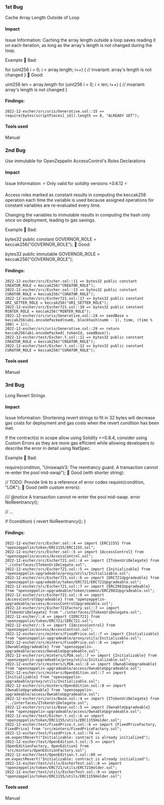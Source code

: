 ### 1st Bug
Cache Array Length Outside of Loop

#### Impact
Issue Information: 
Caching the array length outside a loop saves reading it on each iteration, as long as the array's length is not changed during the loop.

Example
🤦 Bad:

for (uint256 i = 0; i < array.length; i++) {
    // invariant: array's length is not changed
}
🚀 Good:

uint256 len = array.length
for (uint256 i = 0; i < len; i++) {
    // invariant: array's length is not changed
}
#### Findings:
```
2022-12-escher/src/uris/Generative.sol::15 => require(bytes(scriptPieces[_id]).length == 0, "ALREADY SET");
```
#### Tools used
Manual




### 2nd Bug
Use immutable for OpenZeppelin AccessControl's Roles Declarations

#### Impact
Issue Information: 
⚡️ Only valid for solidity versions <0.6.12 ⚡️

Access roles marked as constant results in computing the keccak256 operation each time the variable is used because assigned operations for constant variables are re-evaluated every time.

Changing the variables to immutable results in computing the hash only once on deployment, leading to gas savings.

Example
🤦 Bad:

bytes32 public constant GOVERNOR_ROLE = keccak256("GOVERNOR_ROLE");
🚀 Good:

bytes32 public immutable GOVERNOR_ROLE = keccak256("GOVERNOR_ROLE");

#### Findings:
```
2022-12-escher/src/Escher.sol::11 => bytes32 public constant CREATOR_ROLE = keccak256("CREATOR_ROLE");
2022-12-escher/src/Escher.sol::13 => bytes32 public constant CURATOR_ROLE = keccak256("CURATOR_ROLE");
2022-12-escher/src/Escher721.sol::17 => bytes32 public constant URI_SETTER_ROLE = keccak256("URI_SETTER_ROLE");
2022-12-escher/src/Escher721.sol::19 => bytes32 public constant MINTER_ROLE = keccak256("MINTER_ROLE");
2022-12-escher/src/uris/Generative.sol::24 => seedBase = keccak256(abi.encodePacked(numb, blockhash(numb - 1), time, (time % 200) + 1));
2022-12-escher/src/uris/Generative.sol::29 => return keccak256(abi.encodePacked(_tokenId, seedBase));
2022-12-escher/test/Escher.t.sol::11 => bytes32 public constant CREATOR_ROLE = keccak256("CREATOR_ROLE");
2022-12-escher/test/Escher.t.sol::12 => bytes32 public constant CURATOR_ROLE = keccak256("CURATOR_ROLE");
```
#### Tools used
Manual




### 3rd Bug
Long Revert Strings

#### Impact
Issue Information: 
Shortening revert strings to fit in 32 bytes will decrease gas costs for deployment and gas costs when the revert condition has been met.

If the contract(s) in scope allow using Solidity >=0.8.4, consider using Custom Errors as they are more gas efficient while allowing developers to describe the error in detail using NatSpec.

Example
🤦 Bad:

require(condition, "UniswapV3: The reentrancy guard. A transaction cannot re-enter the pool mid-swap");
🚀 Good (with shorter string):

// TODO: Provide link to a reference of error codes
require(condition, "LOK");
🚀 Good (with custom errors):

/// @notice A transaction cannot re-enter the pool mid-swap.
error NoReentrancy();

// ...

if (!condition) {
    revert NoReentrancy();
}

#### Findings:
```
2022-12-escher/src/Escher.sol::4 => import {ERC1155} from "openzeppelin/token/ERC1155/ERC1155.sol";
2022-12-escher/src/Escher.sol::5 => import {AccessControl} from "openzeppelin/access/AccessControl.sol";
2022-12-escher/src/Escher721.sol::4 => import {ITokenUriDelegate} from "./interfaces/ITokenUriDelegate.sol";
2022-12-escher/src/Escher721.sol::5 => import {Initializable} from "openzeppelin-upgradeable/proxy/utils/Initializable.sol";
2022-12-escher/src/Escher721.sol::6 => import {ERC721Upgradeable} from "openzeppelin-upgradeable/token/ERC721/ERC721Upgradeable.sol";
2022-12-escher/src/Escher721.sol::7 => import {ERC2981Upgradeable} from "openzeppelin-upgradeable/token/common/ERC2981Upgradeable.sol";
2022-12-escher/src/Escher721.sol::8 => import {AccessControlUpgradeable} from "openzeppelin-upgradeable/access/AccessControlUpgradeable.sol";
2022-12-escher/src/Escher721Factory.sol::7 => import {ITokenUriDelegate} from "./interfaces/ITokenUriDelegate.sol";
2022-12-escher/::4 => import {IERC721} from "openzeppelin/token/ERC721/IERC721.sol";
2022-12-escher/::5 => import {IAccessControl} from "openzeppelin/access/AccessControl.sol";
2022-12-escher/src/minters/FixedPrice.sol::7 => import {Initializable} from "openzeppelin-upgradeable/proxy/utils/Initializable.sol";
2022-12-escher/src/minters/FixedPrice.sol::8 => import {OwnableUpgradeable} from "openzeppelin-upgradeable/access/OwnableUpgradeable.sol";
2022-12-escher/src/minters/LPDA.sol::7 => import {Initializable} from "openzeppelin-upgradeable/proxy/utils/Initializable.sol";
2022-12-escher/src/minters/LPDA.sol::8 => import {OwnableUpgradeable} from "openzeppelin-upgradeable/access/OwnableUpgradeable.sol";
2022-12-escher/src/minters/OpenEdition.sol::7 => import {Initializable} from "openzeppelin-upgradeable/proxy/utils/Initializable.sol";
2022-12-escher/src/minters/OpenEdition.sol::8 => import {OwnableUpgradeable} from "openzeppelin-upgradeable/access/OwnableUpgradeable.sol";
2022-12-escher/src/uris/Base.sol::4 => import {ITokenUriDelegate} from "../interfaces/ITokenUriDelegate.sol";
2022-12-escher/src/uris/Base.sol::5 => import {OwnableUpgradeable} from "openzeppelin-upgradeable/access/OwnableUpgradeable.sol";
2022-12-escher/test/Escher.t.sol::6 => import "openzeppelin/token/ERC1155/utils/ERC1155Holder.sol";
2022-12-escher/test/FixedPrice.t.sol::6 => import {FixedPriceFactory, FixedPrice} from "src/minters/FixedPriceFactory.sol";
2022-12-escher/test/FixedPrice.t.sol::74 => vm.expectRevert("Initializable: contract is already initialized");
2022-12-escher/test/OpenEdition.t.sol::5 => import {OpenEditionFactory, OpenEdition} from "src/minters/OpenEditionFactory.sol";
2022-12-escher/test/OpenEdition.t.sol::69 => vm.expectRevert("Initializable: contract is already initialized");
2022-12-escher/test/utils/EscherTest.sol::8 => import "openzeppelin/token/ERC721/utils/ERC721Holder.sol";
2022-12-escher/test/utils/EscherTest.sol::9 => import "openzeppelin/token/ERC1155/utils/ERC1155Holder.sol";
```
#### Tools used
Manual